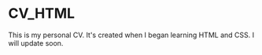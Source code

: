 # CV_HTML
This is my personal CV.
It's created when I began learning HTML and CSS.
I will update soon.
